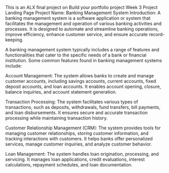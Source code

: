 This is an ALX final project on Build your portfolio project Week 3 Project Landing Page
Project Name: Banking Management System
Introduction:
A banking management system is a software application or system that facilitates the management and operation of various banking activities and processes. It is designed to automate and streamline banking operations, improve efficiency, enhance customer service, and ensure accurate record-keeping.

A banking management system typically includes a range of features and functionalities that cater to the specific needs of a bank or financial institution. Some common features found in banking management systems include:

Account Management: The system allows banks to create and manage customer accounts, including savings accounts, current accounts, fixed deposit accounts, and loan accounts. It enables account opening, closure, balance inquiries, and account statement generation.

Transaction Processing: The system facilitates various types of transactions, such as deposits, withdrawals, fund transfers, bill payments, and loan disbursements. It ensures secure and accurate transaction processing while maintaining transaction history.

Customer Relationship Management (CRM): The system provides tools for managing customer relationships, storing customer information, and tracking interactions with customers. It helps banks offer personalized services, manage customer inquiries, and analyze customer behavior.

Loan Management: The system handles loan origination, processing, and servicing. It manages loan applications, credit evaluations, interest calculations, repayment schedules, and loan documentation.
